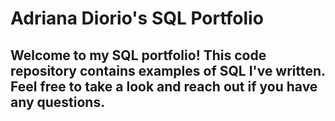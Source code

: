 # Adriana Diorio's SQL Portfolio

## Welcome to my SQL portfolio! This code repository contains examples of SQL I've written. Feel free to take a look and reach out if you have any questions.
